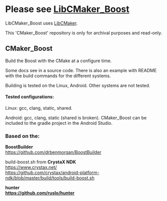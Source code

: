 # Please see [LibCMaker_Boost](https://github.com/LibCMaker/LibCMaker_Boost)

LibCMaker_Boost uses [LibCMaker](https://github.com/LibCMaker/LibCMaker).

This 'CMaker_Boost' repository is only for archival purposes and read-only.

## CMaker_Boost
Build the Boost with the CMake at a configure time.

Some docs see in a source code. There is also an example with README with the build commands for the different systems.

Building is tested on the Linux, Android. Other systems are not tested.

#### Tested configurations:

Linux: gcc, clang, static, shared.

Android: gcc, clang, static (shared is broken). CMaker_Boost can be included to the gradle project in the Android Studio.

### Based on the:

<b>BoostBuilder</b><br />
https://github.com/drbenmorgan/BoostBuilder

build-boost.sh from <b>CrystaX NDK</b><br />
https://www.crystax.net/  <br />
https://github.com/crystax/android-platform-ndk/blob/master/build/tools/build-boost.sh

<b>hunter<b><br />
https://github.com/ruslo/hunter
